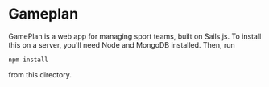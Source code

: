 # Gameplan

GamePlan is a web app for managing sport teams, built on Sails.js. To install this on a server, you'll need Node and MongoDB installed. Then, run
	
	npm install

from this directory.
